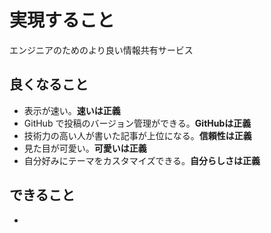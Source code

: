 # 実現すること
エンジニアのためのより良い情報共有サービス

## 良くなること
* 表示が速い。**速いは正義**
* GitHub で投稿のバージョン管理ができる。**GitHubは正義**
* 技術力の高い人が書いた記事が上位になる。**信頼性は正義**
* 見た目が可愛い。**可愛いは正義**
* 自分好みにテーマをカスタマイズできる。**自分らしさは正義**

## できること
* 
